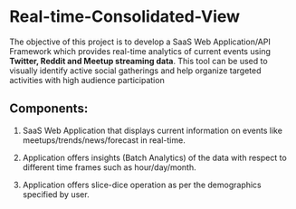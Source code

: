 # Real-time-Consolidated-View

The objective of this project is to develop a SaaS Web
Application/API Framework which provides real-time analytics of
current events using __Twitter, Reddit and Meetup streaming data__.
This tool can be used to visually identify active social gatherings and
help organize targeted activities with high audience participation

## Components:
1. SaaS Web Application that displays current information
on events like meetups/trends/news/forecast in real-time.

2. Application offers insights (Batch Analytics) of the data
with respect to different time frames such as
hour/day/month.

3. Application offers slice-dice operation as per the
demographics specified by user.

